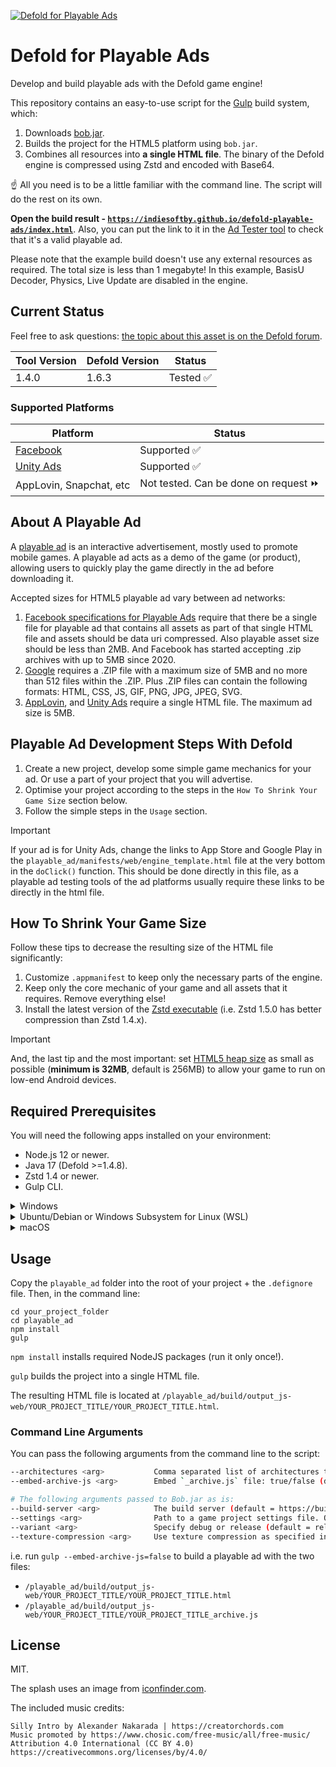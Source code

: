 [![Defold for Playable Ads](cover.jpg)](https://github.com/indiesoftby/defold-playable-ads/)

# Defold for Playable Ads

Develop and build playable ads with the Defold game engine!

This repository contains an easy-to-use script for the [Gulp](https://gulpjs.com/) build system, which:
1. Downloads [bob.jar](https://d.defold.com/stable/).
2. Builds the project for the HTML5 platform using `bob.jar`.
3. Combines all resources into **a single HTML file**. The binary of the Defold engine is compressed using Zstd and encoded with Base64.

☝ All you need is to be a little familiar with the command line. The script will do the rest on its own.

**Open the build result - [`https://indiesoftby.github.io/defold-playable-ads/index.html`](https://indiesoftby.github.io/defold-playable-ads/index.html)**. Also, you can put the link to it in the [Ad Tester tool](https://play.google.com/store/apps/details?id=com.unity3d.auicreativetestapp&hl=en&gl=US) to check that it's a valid playable ad.

Please note that the example build doesn't use any external resources as required. The total size is less than 1 megabyte! In this example, BasisU Decoder, Physics, Live Update are disabled in the engine.

## Current Status

Feel free to ask questions: [the topic about this asset is on the Defold forum](https://forum.defold.com/t/defold-for-playable-ads/68689).

| Tool Version   | Defold Version | Status        |
| -------------- | -------------- | ------------- |
| 1.4.0          | 1.6.3          | Tested ✅     |

### Supported Platforms

| Platform | Status |
| ---------| -------|
| [Facebook](https://developers.facebook.com/tools/playable-preview/) | Supported ✅ |
| [Unity Ads](https://docs.unity.com/acquire/en-us/manual/playable-ads-specifications) | Supported ✅ |
| AppLovin, Snapchat, etc | Not tested. Can be done on request ⏩ |

## About A Playable Ad

A [playable ad](https://learn.g2crowd.com/playable-ads) is an interactive advertisement, mostly used to promote mobile games. A playable ad acts as a demo of the game (or product), allowing users to quickly play the game directly in the ad before downloading it.

Accepted sizes for HTML5 playable ad vary between ad networks:
1. [Facebook specifications for Playable Ads](https://www.facebook.com/business/help/412951382532338?helpref=faq_content) require that there be a single file for playable ad that contains all assets as part of that single HTML file and assets should be data uri compressed. Also playable asset size should be less than 2MB. And Facebook has started accepting .zip archives with up to 5MB since 2020.
2. [Google](https://support.google.com/google-ads/answer/9981650?hl=en) requires a .ZIP file with a maximum size of 5MB and no more than 512 files within the .ZIP. Plus .ZIP files can contain the following formats: HTML, CSS, JS, GIF, PNG, JPG, JPEG, SVG.
3. [AppLovin](https://p.applov.in/playablePreview?create=1&qr=1), and [Unity Ads](https://docs.unity.com/acquire/en-us/manual/playable-ads-specifications) require a single HTML file. The maximum ad size is 5MB.

## Playable Ad Development Steps With Defold

1. Create a new project, develop some simple game mechanics for your ad. Or use a part of your project that you will advertise.
2. Optimise your project according to the steps in the `How To Shrink Your Game Size` section below.
3. Follow the simple steps in the `Usage` section.

> [!IMPORTANT]
> If your ad is for Unity Ads, change the links to App Store and Google Play in the `playable_ad/manifests/web/engine_template.html` file at the very bottom in the `doClick()` function. This should be done directly in this file, as a playable ad testing tools of the ad platforms usually require these links to be directly in the html file.

## How To Shrink Your Game Size

Follow these tips to decrease the resulting size of the HTML file significantly:

1. Customize `.appmanifest` to keep only the necessary parts of the engine.
2. Keep only the core mechanic of your game and all assets that it requires. Remove everything else!
3. Install the latest version of the [Zstd executable](https://github.com/facebook/zstd/releases) (i.e. Zstd 1.5.0 has better compression than Zstd 1.4.x).

> [!IMPORTANT]
> And, the last tip and the most important: set [HTML5 heap size](https://defold.com/manuals/project-settings/#heap-size) as small as possible (**minimum is 32MB**, default is 256MB) to allow your game to run on low-end Android devices.

## Required Prerequisites

You will need the following apps installed on your environment:
- Node.js 12 or newer.
- Java 17 (Defold >=1.4.8).
- Zstd 1.4 or newer.
- Gulp CLI.

<details>
  <summary>Windows</summary>

1. Download and install [Java 17](https://adoptium.net/).
2. Download and unpack [Zstd for Windows 64-bit](https://github.com/facebook/zstd/releases/download/v1.5.5/zstd-v1.5.5-win64.zip). Add the path to the `zstd.exe` executable to the PATH environment variable. Also, you can just put `zstd.exe` in the `playable_ad` folder - the script will use it from here.
3. Download [Node.js Windows Installer (.msi) for 64-bit](https://nodejs.org/en/download/) and install it.
4. Open `cmd.exe` and run to install Gulp CLI:

```
npm install --global gulp-cli
```

> [!NOTE]
> We recommend using Windows Terminal to see the coloured log. If you use PowerShell to run your scripts, run `gulp --no-color` to avoid the problem when the text colour matches the background colour.

</details>

<details>
  <summary>Ubuntu/Debian or Windows Subsystem for Linux (WSL)</summary>

```
sudo apt install --no-install-recommends openjdk-17-jre-headless nodejs npm zstd

npm install --global gulp-cli
```

</details>

<details>
  <summary>macOS</summary>

Install [brew](https://brew.sh/) and paste that in a macOS Terminal prompt:

```
brew install node@18
brew install openjdk@17
brew install zstd@1.5.5

npm install --global gulp-cli
```
</details>


## Usage

Copy the `playable_ad` folder into the root of your project + the `.defignore` file. Then, in the command line:

```
cd your_project_folder
cd playable_ad
npm install
gulp
```

`npm install` installs required NodeJS packages (run it only once!). 

`gulp` builds the project into a single HTML file.

The resulting HTML file is located at `/playable_ad/build/output_js-web/YOUR_PROJECT_TITLE/YOUR_PROJECT_TITLE.html`.

### Command Line Arguments

You can pass the following arguments from the command line to the script:

```bash
--architectures <arg>           Comma separated list of architectures to include: js-web,wasm-web (default = wasm-web).
--embed-archive-js <arg>        Embed `_archive.js` file: true/false (default = true).

# The following arguments passed to Bob.jar as is:
--build-server <arg>            The build server (default = https://build.defold.com).
--settings <arg>                Path to a game project settings file. Only one occurrance is allowed.
--variant <arg>                 Specify debug or release (default = release).
--texture-compression <arg>     Use texture compression as specified in texture profiles (default = true).
```

i.e. run `gulp --embed-archive-js=false` to build a playable ad with the two files:

* `/playable_ad/build/output_js-web/YOUR_PROJECT_TITLE/YOUR_PROJECT_TITLE.html`
* `/playable_ad/build/output_js-web/YOUR_PROJECT_TITLE/YOUR_PROJECT_TITLE_archive.js`

## License

MIT.

The splash uses an image from [iconfinder.com](https://www.iconfinder.com/icons/1222768/facebook_ads_facebook_marketing_marketing_icon).

The included music credits:
```
Silly Intro by Alexander Nakarada | https://creatorchords.com
Music promoted by https://www.chosic.com/free-music/all/free-music/
Attribution 4.0 International (CC BY 4.0)
https://creativecommons.org/licenses/by/4.0/
```